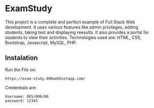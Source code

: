 # ExamStudy

This project is a complete and perfect example of Full Stack Web development. 
It uses various features like admin privilages, adding students, taking test and displaying reesults. It also provides a portal for students to view their activities. Technologies used are: HTML, CSS, Bootstrap, Javascript, MySQL, PHP.

## Instalation
Run the File on:
```
https://exam-study.000webhostapp.com/
```
Credentials are: 
```
Username: OES/000/00
password: 12345
```

